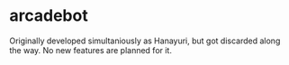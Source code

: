 # arcadebot
Originally developed simultaniously as Hanayuri, but got discarded along the way. No new features are planned for it.
